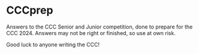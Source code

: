 # CCCprep
Answers to the CCC Senior and Junior competition, done to prepare for the CCC 2024.
  Answers may not be right or finished, so use at own risk. 

Good luck to anyone writing the CCC! 
